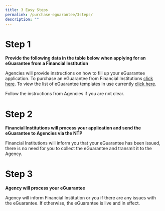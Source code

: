 ```yaml
---
title: 3 Easy Steps
permalink: /purchase-eguarantee/3steps/
description: ""
---
```


# Step 1
**Provide the following data in the table below when applying for an eGuarantee from a Financial Institution**

Agencies will provide instructions on how to fill up your eGuarantee application. To purchase an eGuarantee from Financial Institutions [click here](/financial-institutions/). To view the list of eGuarantee templates in use currently [click here](/templates/List-of-eGuarantee-templates/existing/).

Follow the instructions from Agencies if you are not clear.
# Step 2
**Financial Institutions will process your application and send the eGuarantee to Agencies via the NTP**

Financial Institutions will inform you that your eGuarantee has been issued, there is no need for you to collect the eGuarantee and transmit it to the Agency.

# Step 3
**Agency will process your eGuarantee**

Agency will inform Financial Institution or you if there are any issues with the eGuarantee. If otherwise, the eGuarantee is live and in effect.